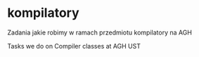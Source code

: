 # kompilatory

Zadania jakie robimy w ramach przedmiotu kompilatory na AGH

Tasks we do on Compiler classes at AGH UST